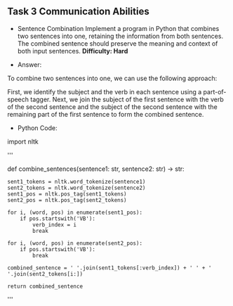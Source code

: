 ## Task 3 **Communication Abilities**

* Sentence Combination
Implement a program in Python that combines two sentences into one, retaining the information from both sentences. The combined sentence should preserve the meaning and context of both input sentences.
**Difficulty: Hard**

* Answer:

To combine two sentences into one, we can use the following approach:

First, we identify the subject and the verb in each sentence using a part-of-speech tagger.
Next, we join the subject of the first sentence with the verb of the second sentence and the subject of the second sentence with the remaining part of the first sentence to form the combined sentence.


* Python Code:

import nltk

''' 

def combine_sentences(sentence1: str, sentence2: str) -> str:

    sent1_tokens = nltk.word_tokenize(sentence1)
    sent2_tokens = nltk.word_tokenize(sentence2)
    sent1_pos = nltk.pos_tag(sent1_tokens)
    sent2_pos = nltk.pos_tag(sent2_tokens)
    
    for i, (word, pos) in enumerate(sent1_pos):
        if pos.startswith('VB'):
            verb_index = i
            break
    
    for i, (word, pos) in enumerate(sent2_pos):
        if pos.startswith('VB'):
            break
    
    combined_sentence = ' '.join(sent1_tokens[:verb_index]) + ' ' + ' '.join(sent2_tokens[i:])
    
    return combined_sentence

'''
